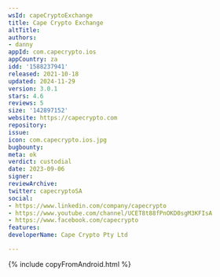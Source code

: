 ```yaml
---
wsId: capeCryptoExchange
title: Cape Crypto Exchange
altTitle: 
authors:
- danny
appId: com.capecrypto.ios
appCountry: za
idd: '1588237941'
released: 2021-10-18
updated: 2024-11-29
version: 3.0.1
stars: 4.6
reviews: 5
size: '142897152'
website: https://capecrypto.com
repository: 
issue: 
icon: com.capecrypto.ios.jpg
bugbounty: 
meta: ok
verdict: custodial
date: 2023-09-06
signer: 
reviewArchive: 
twitter: capecryptoSA
social:
- https://www.linkedin.com/company/capecrypto
- https://www.youtube.com/channel/UCET8t88fPnOKD0sgM3KFIsA
- https://www.facebook.com/capecrypto
features: 
developerName: Cape Crypto Pty Ltd

---
```


{% include copyFromAndroid.html %}